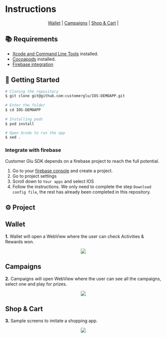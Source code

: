 # **Instructions**

<p align="center">
  <a href="#wallet">Wallet</a> |
  <a href="#campaigns">Campaigns</a> |
  <a href="#shop-cart">Shop & Cart</a> |
</p>

## 📚 Requirements
- [Xcode and Command Line Tools](https://www.freecodecamp.org/news/install-xcode-command-line-tools/) installed.
- [Cocoapods](https://guides.cocoapods.org/using/getting-started.html) installed.
- [Firebase integration](#firebase)

## 🚀 Getting Started
```bash
# Cloning the repository
$ git clone git@github.com:customerglu/IOS-DEMOAPP.git
  
# Enter the folder
$ cd IOS-DEMOAPP
  
# Installing pods
$ pod install 

# Open Xcode to run the app
$ xed . 
```

<a name="firebase"></a>
### Integrate with firebase
Customer Glu SDK depends on a firebase project to reach the full potential.

1. Go to your [firebase console](https://console.firebase.google.com/) and create a project.
2. Go to project settings
3. Scroll down to `Your apps` and select IOS
4. Follow the instructions. We only need to complete the step `Download config file`, the rest has already been completed in this repository.


## ⚙️ Project

## Wallet

**1.** Wallet will open a WebView where the user can check Activities & Rewards won.

<p align="center" width="100%">
  <img src="https://cdn.discordapp.com/attachments/991696564210913360/1004471760667816036/Peek_03-08-2022_16-29.gif"/>
</p>

## Campaigns

**2.** Campaigns will open WebView where the user can see all the campaigns, select one and play for prizes.

<p align="center" width="100%">
  <img src="https://cdn.discordapp.com/attachments/991696564210913360/1004471760994975844/Peek_03-08-2022_16-30.gif"/>
</p>

## Shop & Cart
<a name="shop-cart"></a>
**3.** Sample screens to imitate a shopping app.

<p align="center" width="100%">
  <img src="https://cdn.discordapp.com/attachments/991696564210913360/1004471761292763258/Peek_03-08-2022_16-31.gif"/>
</p>
